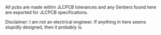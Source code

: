 
All pcbs are made within JLCPCB tolerances and any Gerbers found here are exported for JLCPCB specifications.

Disclaimer: I am not an electrical engineer.
If anything in here seems stupidly designed, then it probably is.


